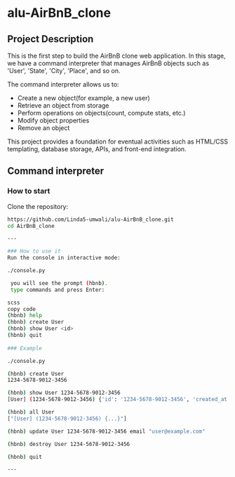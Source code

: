 # alu-AirBnB_clone

## Project Description
This is the first step to build the AirBnB clone web application. 
In this stage, we have a command interpreter that manages AirBnB objects such as 'User', 'State', 'City', 'Place', and so on.

The command interpreter allows us to:
- Create a new object(for example, a new user)
- Retrieve an object from storage
- Perform operations on objects(count, compute stats, etc.)
- Modify object properties
- Remove an  object

This project provides a foundation for eventual activities such as HTML/CSS templating, database storage, APIs, and front-end integration.

## Command interpreter

### How to start
Clone the repository:
```bash
https://github.com/Linda5-umwali/alu-AirBnB_clone.git
cd AirBnB_clone

---

### How to use it
Run the console in interactive mode:

./console.py

 you will see the prompt (hbnb).
 type commands and press Enter:

scss
copy code
(hbnb) help
(hbnb) create User
(hbnb) show User <id>
(hbnb) quit
   
### Example

./console.py

(hbnb) create User
1234-5678-9012-3456

(hbnb) show User 1234-5678-9012-3456
[User] (1234-5678-9012-3456) {'id': '1234-5678-9012-3456', 'created_at': '2025-09-14T19:00:00', 'updated_at': '2025-09-14T19:00:00'}

(hbnb) all User
["[User] (1234-5678-9012-3456) {...}"]

(hbnb) update User 1234-5678-9012-3456 email "user@example.com"

(hbnb) destroy User 1234-5678-9012-3456

(hbnb) quit

---



